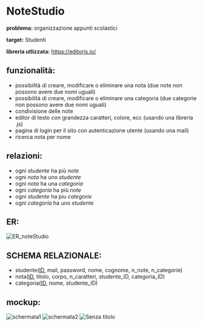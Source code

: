 # NoteStudio
**problema:**
organizzazione appunti scolastici

**target:**
Studenti

**libreria utlizzata:**
https://editorjs.io/

## funzionalità:
 - possibilità di creare, modificare o eliminare una nota (due note non possono avere due nomi uguali)
 - possibilità di creare, modificare o eliminare una categoria (due categorie non possono avere due nomi uguali)
 - condivisione delle note
 - editor di testo con grandezza caratteri, colore, ecc (usando una libreria .js)
 - pagina di login per il sito con autenticazione utente (usando una mail)
 - ricerca nota per nome


## relazioni:
- ogni *studente* ha più *note*
- ogni *nota* ha uno *studente*
- ogni *nota* ha una *categoria*
- ogni *categoria* ha più *note*
- ogni *studente* ha piu *categorie*
- ogni *categoria* ha uno *studente*

## ER:

![ER_noteStudio](https://github.com/Gavoci/NoteStudio/assets/101709194/694c6fde-70ab-4962-a75b-376494c15253)
## SCHEMA RELAZIONALE:
- studente(<ins>ID</ins>, mail, password, nome, cognome, n_note, n_categorie)
- nota(<ins>ID</ins>, titolo, corpo, n_caratteri, studente_ID, categoria_ID)
- categoria(<ins>ID</ins>, nome, studente_ID)


## mockup:

![schermata1](https://github.com/Gavoci/NoteStudio/assets/101709194/9e439602-f0c8-4f01-87a1-423b1c68970d)
![schermata2](https://github.com/Gavoci/NoteStudio/assets/101709194/1dbe1522-98ba-4c87-8b84-25b577827f8d)
![Senza titolo](https://github.com/Gavoci/NoteStudio/assets/101709194/d3f852ca-a1b4-452f-9c73-0a919fc7b437)


